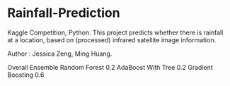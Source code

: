 # Rainfall-Prediction
Kaggle Competition, Python. 
This project predicts whether there is rainfall at a location, based on (processed) infrared satellite image information.

Author : Jessica Zeng, Ming Huang.

Overall Ensemble
Random Forest 0.2
AdaBoost With Tree 0.2
Gradient Boosting 0.6

